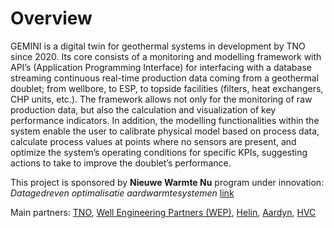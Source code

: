 # Overview
GEMINI is a digital twin for geothermal systems in development by TNO since 2020. Its core consists of a monitoring and modelling framework with API’s (Application Programming Interface) for interfacing with a database streaming continuous real-time production data coming from a geothermal doublet; from wellbore, to ESP, to topside facilities (filters, heat exchangers, CHP units, etc.). The framework allows not only for the monitoring of raw production data, but also the calculation and visualization of key performance indicators. In addition, the modelling functionalities within the system enable the user to calibrate physical model based on process data, calculate process values at points where no sensors are present, and optimize the system’s operating conditions for specific KPIs, suggesting actions to take to improve the doublet’s performance.

This project is sponsored by **Nieuwe Warmte Nu** program under innovation: _Datagedreven optimalisatie aardwarmtesystemen_ [link](https://nwn.nu/projecten/innovaties/datagedreven-optimalisatie-aardwarmte-systemen/)

Main partners: [TNO](https://www.tno.nl/en), [Well Engineering Partners (WEP)](https://wellengineeringpartners.com/), [Helin](https://www.helindata.com/), [Aardyn](https://www.aardyn.nl/), [HVC](https://www.hvcgroep.nl/)
